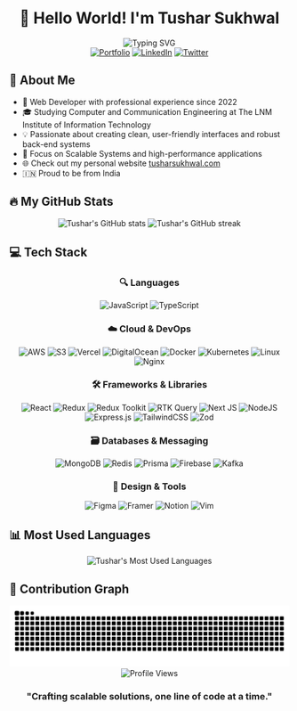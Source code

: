 <!-- <img src="banner_github.png" alt="GitHub Banner" width="100%" /> -->

# <div align="center">👋 Hello World! I'm Tushar Sukhwal</div>

<div align="center">
  <img src="https://readme-typing-svg.herokuapp.com?font=Fira+Code&weight=600&size=24&pause=1000&color=0969DA&center=true&vCenter=true&random=false&width=500&lines=Full+Stack+Web+Developer;Computer+Engineering+Student;Building+Scalable+Systems" alt="Typing SVG" />
</div>

<div align="center">
  <a href="https://tusharsukhwal.com"><img src="https://img.shields.io/badge/Portfolio-0A0A0A?style=for-the-badge&logo=dev.to&logoColor=white" alt="Portfolio" /></a>
  <a href="https://www.linkedin.com/in/tushar-sukhwal-57463a251/"><img src="https://img.shields.io/badge/LinkedIn-0077B5?style=for-the-badge&logo=linkedin&logoColor=white" alt="LinkedIn" /></a>
  <a href="https://x.com/Tushars_071"><img src="https://img.shields.io/badge/Twitter-1DA1F2?style=for-the-badge&logo=twitter&logoColor=white" alt="Twitter" /></a>
</div>

## 📌 About Me

- 🚀 Web Developer with professional experience since 2022
- 🎓 Studying Computer and Communication Engineering at The LNM Institute of Information Technology
- 💡 Passionate about creating clean, user-friendly interfaces and robust back-end systems
- 🔧 Focus on Scalable Systems and high-performance applications
- 🌐 Check out my personal website [tusharsukhwal.com](https://tusharsukhwal.com)
- 🇮🇳 Proud to be from India

## 🔥 My GitHub Stats

<div align="center">
  <img src="https://github-readme-stats.vercel.app/api?username=Tushar-Sukhwal&show_icons=true&theme=tokyonight&hide_border=true" alt="Tushar's GitHub stats" height="170" />
  <img src="https://github-readme-streak-stats.herokuapp.com/?user=Tushar-Sukhwal&theme=tokyonight&hide_border=true" alt="Tushar's GitHub streak" height="170" />
</div>

## 💻 Tech Stack

<div align="center">

### 🔍 Languages
![JavaScript](https://img.shields.io/badge/javascript-%23323330.svg?style=for-the-badge&logo=javascript&logoColor=%23F7DF1E)
![TypeScript](https://img.shields.io/badge/typescript-%23007ACC.svg?style=for-the-badge&logo=typescript&logoColor=white)

### ☁️ Cloud & DevOps
![AWS](https://img.shields.io/badge/AWS-%23FF9900.svg?style=for-the-badge&logo=amazon-aws&logoColor=white)
![S3](https://img.shields.io/badge/S3-%569A31.svg?style=for-the-badge&logo=amazon-s3&logoColor=white)
![Vercel](https://img.shields.io/badge/vercel-%23000000.svg?style=for-the-badge&logo=vercel&logoColor=white)
![DigitalOcean](https://img.shields.io/badge/DigitalOcean-%230167ff.svg?style=for-the-badge&logo=digitalOcean&logoColor=white)
![Docker](https://img.shields.io/badge/docker-%230db7ed.svg?style=for-the-badge&logo=docker&logoColor=white)
![Kubernetes](https://img.shields.io/badge/kubernetes-%23326ce5.svg?style=for-the-badge&logo=kubernetes&logoColor=white)
![Linux](https://img.shields.io/badge/Linux-FCC624?style=for-the-badge&logo=linux&logoColor=black)
![Nginx](https://img.shields.io/badge/nginx-%23009639.svg?style=for-the-badge&logo=nginx&logoColor=white)

### 🛠️ Frameworks & Libraries
![React](https://img.shields.io/badge/react-%2320232a.svg?style=for-the-badge&logo=react&logoColor=%2361DAFB)
![Redux](https://img.shields.io/badge/redux-%23593d88.svg?style=for-the-badge&logo=redux&logoColor=white)
![Redux Toolkit](https://img.shields.io/badge/Redux_Toolkit-%23593d88.svg?style=for-the-badge&logo=redux&logoColor=white)
![RTK Query](https://img.shields.io/badge/RTK_Query-%23593d88.svg?style=for-the-badge&logo=redux&logoColor=white)
![Next JS](https://img.shields.io/badge/Next-black?style=for-the-badge&logo=next.js&logoColor=white)
![NodeJS](https://img.shields.io/badge/node.js-6DA55F?style=for-the-badge&logo=node.js&logoColor=white)
![Express.js](https://img.shields.io/badge/express.js-%23404d59.svg?style=for-the-badge&logo=express&logoColor=%2361DAFB)
![TailwindCSS](https://img.shields.io/badge/tailwindcss-%2338B2AC.svg?style=for-the-badge&logo=tailwind-css&logoColor=white)
![Zod](https://img.shields.io/badge/zod-%234285F4.svg?style=for-the-badge&logo=zod&logoColor=white)

### 🗃️ Databases & Messaging
![MongoDB](https://img.shields.io/badge/MongoDB-%234ea94b.svg?style=for-the-badge&logo=mongodb&logoColor=white)
![Redis](https://img.shields.io/badge/redis-%23DD0031.svg?style=for-the-badge&logo=redis&logoColor=white)
![Prisma](https://img.shields.io/badge/Prisma-2D3748?style=for-the-badge&logo=prisma&logoColor=white)
![Firebase](https://img.shields.io/badge/Firebase-039BE5?style=for-the-badge&logo=Firebase&logoColor=white)
![Kafka](https://img.shields.io/badge/kafka-%23231F20.svg?style=for-the-badge&logo=apache-kafka&logoColor=white)

### 🎨 Design & Tools
![Figma](https://img.shields.io/badge/figma-%23F24E1E.svg?style=for-the-badge&logo=figma&logoColor=white)
![Framer](https://img.shields.io/badge/Framer-black?style=for-the-badge&logo=framer&logoColor=blue)
![Notion](https://img.shields.io/badge/Notion-%23000000.svg?style=for-the-badge&logo=notion&logoColor=white)
![Vim](https://img.shields.io/badge/VIM-%2311AB00.svg?style=for-the-badge&logo=vim&logoColor=white)

</div>

## 📊 Most Used Languages

<div align="center">
  <img src="https://github-readme-stats.vercel.app/api/top-langs/?username=Tushar-Sukhwal&layout=compact&theme=tokyonight&hide_border=true" alt="Tushar's Most Used Languages" />
</div>

## 🐍 Contribution Graph

<picture>
  <source media="(prefers-color-scheme: dark)" srcset="https://raw.githubusercontent.com/Tushar-Sukhwal/Tushar-Sukhwal/output/github-snake-dark.svg" />
  <source media="(prefers-color-scheme: light)" srcset="https://raw.githubusercontent.com/Tushar-Sukhwal/Tushar-Sukhwal/output/github-snake.svg" />
  <img alt="github-snake" src="https://raw.githubusercontent.com/Tushar-Sukhwal/Tushar-Sukhwal/output/github-snake.svg" />
</picture>

<div align="center">
  <img src="https://komarev.com/ghpvc/?username=Tushar-Sukhwal&style=flat-square&color=blue" alt="Profile Views" />
</div>

<div align="center">
  
  ### "Crafting scalable solutions, one line of code at a time."
  
</div>

<!-- 
## 📁 Featured Projects

### [Project Name](Project Link)
Brief description of the project, the technologies used, and any notable features.

### [Project Name](Project Link)
Brief description of the project, the technologies used, and any notable features.
-->